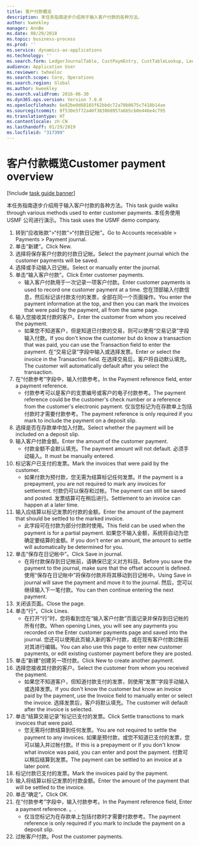 ```yaml
---
title: 客户付款概览
description: 本任务指南逐步介绍用于输入客户付款的各种方法。
author: kweekley
manager: AnnBe
ms.date: 08/29/2018
ms.topic: business-process
ms.prod: ''
ms.service: dynamics-ax-applications
ms.technology: ''
ms.search.form: LedgerJournalTable, CustPaymEntry, CustTableLookup, LedgerJournalTransCustPaym, CustOpenTrans, BankAccountTableLookUp
audience: Application User
ms.reviewer: twheeloc
ms.search.scope: Core, Operations
ms.search.region: Global
ms.author: kweekley
ms.search.validFrom: 2016-06-30
ms.dyn365.ops.version: Version 7.0.0
ms.openlocfilehash: 6e82be0d68165f62bbdc72a70b0675c7418b14ae
ms.sourcegitcommit: 0f530e5f72a40f383868957a6b5cb0e446e4c795
ms.translationtype: HT
ms.contentlocale: zh-CN
ms.lasthandoff: 01/29/2019
ms.locfileid: "317399"
---
```

# <a name="customer-payment-overview"></a><span data-ttu-id="74660-103">客户付款概览</span><span class="sxs-lookup"><span data-stu-id="74660-103">Customer payment overview</span></span>

[!include [task guide banner](../../includes/task-guide-banner.md)]

<span data-ttu-id="74660-104">本任务指南逐步介绍用于输入客户付款的各种方法。</span><span class="sxs-lookup"><span data-stu-id="74660-104">This task guide walks through various methods used to enter customer payments.</span></span> <span data-ttu-id="74660-105">本任务使用 USMF 公司进行演示。</span><span class="sxs-lookup"><span data-stu-id="74660-105">This task uses the USMF demo company.</span></span>

1. <span data-ttu-id="74660-106">转到“应收账款”>“付款”>“付款日记帐”。</span><span class="sxs-lookup"><span data-stu-id="74660-106">Go to Accounts receivable > Payments > Payment journal.</span></span>
2. <span data-ttu-id="74660-107">单击“新建”。</span><span class="sxs-lookup"><span data-stu-id="74660-107">Click New.</span></span>
3. <span data-ttu-id="74660-108">选择将保存客户付款的付款日记帐。</span><span class="sxs-lookup"><span data-stu-id="74660-108">Select the payment journal which the customer payments will be saved.</span></span>
4. <span data-ttu-id="74660-109">选择或手动输入日记帐。</span><span class="sxs-lookup"><span data-stu-id="74660-109">Select or manually enter the journal.</span></span>
5. <span data-ttu-id="74660-110">单击“输入客户付款”。</span><span class="sxs-lookup"><span data-stu-id="74660-110">Click Enter customer payments.</span></span>
    * <span data-ttu-id="74660-111">输入客户付款用于一次记录一项客户付款。</span><span class="sxs-lookup"><span data-stu-id="74660-111">Enter customer payments is used to record one customer payment at a time.</span></span> <span data-ttu-id="74660-112">您在顶部输入付款信息，然后标记该付款支付的发票，全部在同一个页面操作。</span><span class="sxs-lookup"><span data-stu-id="74660-112">You enter the payment information at the top, and then you can mark the invoices that were paid by the payment, all from the same page.</span></span>  
6. <span data-ttu-id="74660-113">输入您接收其付款的客户。</span><span class="sxs-lookup"><span data-stu-id="74660-113">Enter the customer from whom you received the payment.</span></span>
    * <span data-ttu-id="74660-114">如果您不知道客户，但是知道已付款的交易，则可以使用“交易记录”字段输入付款。</span><span class="sxs-lookup"><span data-stu-id="74660-114">If you don't know the customer but do know a transaction that was paid, you can use the Transaction field to enter the payment.</span></span> <span data-ttu-id="74660-115">在“交易记录”字段中输入或选择发票。</span><span class="sxs-lookup"><span data-stu-id="74660-115">Enter or select the invoice in the Transaction field.</span></span> <span data-ttu-id="74660-116">在选择交易后，客户将自动默认填充。</span><span class="sxs-lookup"><span data-stu-id="74660-116">The customer will automatically default after you select the transaction.</span></span>  
7. <span data-ttu-id="74660-117">在“付款参考”字段中，输入付款参考。</span><span class="sxs-lookup"><span data-stu-id="74660-117">In the Payment reference field, enter a payment reference.</span></span>
    * <span data-ttu-id="74660-118">付款参考可以是客户的支票编号或客户的电子付款参考。</span><span class="sxs-lookup"><span data-stu-id="74660-118">The payment reference could be the customer's check number or a reference from the customer's electronic payment.</span></span> <span data-ttu-id="74660-119">仅当您标记为在存款单上包括付款时才需要付款参考。</span><span class="sxs-lookup"><span data-stu-id="74660-119">The payment reference is only required if you mark to include the payment on a deposit slip.</span></span>  
8. <span data-ttu-id="74660-120">选择是否在存款单中加入付款。</span><span class="sxs-lookup"><span data-stu-id="74660-120">Select whether the payment will be included on a deposit slip.</span></span> 
9. <span data-ttu-id="74660-121">输入客户付款金额。</span><span class="sxs-lookup"><span data-stu-id="74660-121">Enter the amount of the customer payment.</span></span>
    * <span data-ttu-id="74660-122">付款金额不会默认填充。</span><span class="sxs-lookup"><span data-stu-id="74660-122">The payment amount will not default.</span></span> <span data-ttu-id="74660-123">必须手动输入。</span><span class="sxs-lookup"><span data-stu-id="74660-123">It must be manually entered.</span></span>  
10. <span data-ttu-id="74660-124">标记客户已支付的发票。</span><span class="sxs-lookup"><span data-stu-id="74660-124">Mark the invoices that were paid by the customer.</span></span>
    * <span data-ttu-id="74660-125">如果付款为预付款，您无需为结算标记任何发票。</span><span class="sxs-lookup"><span data-stu-id="74660-125">If the payment is a prepayment, you are not required to mark any invoices for settlement.</span></span> <span data-ttu-id="74660-126">付款仍可以保存和过帐。</span><span class="sxs-lookup"><span data-stu-id="74660-126">The payment can still be saved and posted.</span></span> <span data-ttu-id="74660-127">发票结算可在稍后进行。</span><span class="sxs-lookup"><span data-stu-id="74660-127">Settlement to an invoice can happen at a later time.</span></span>  
11. <span data-ttu-id="74660-128">输入应结算以标记发票的付款的金额。</span><span class="sxs-lookup"><span data-stu-id="74660-128">Enter the amount of the payment that should be settled to the marked invoice.</span></span> 
    * <span data-ttu-id="74660-129">此字段可在付款为部分付款时使用。</span><span class="sxs-lookup"><span data-stu-id="74660-129">This field can be used when the payment is for a partial payment.</span></span> <span data-ttu-id="74660-130">如果您不输入金额，系统将自动为您确定要结算的金额。</span><span class="sxs-lookup"><span data-stu-id="74660-130">If you don't enter an amount, the amount to settle will automatically be determined for you.</span></span>  
12. <span data-ttu-id="74660-131">单击“保存在日记帐中”。</span><span class="sxs-lookup"><span data-stu-id="74660-131">Click Save in journal.</span></span>
    * <span data-ttu-id="74660-132">在将付款保存到日记帐前，请确保已定义对方科目。</span><span class="sxs-lookup"><span data-stu-id="74660-132">Before you save the payment to the journal, make sure that the offset account is defined.</span></span> <span data-ttu-id="74660-133">使用“保存在日记帐中”将保存付款并将其移动到日记帐中。</span><span class="sxs-lookup"><span data-stu-id="74660-133">Using Save in journal will save the payment and move it to the journal.</span></span> <span data-ttu-id="74660-134">然后，您可以继续输入下一笔付款。</span><span class="sxs-lookup"><span data-stu-id="74660-134">You can then continue entering the next payment.</span></span>  
13. <span data-ttu-id="74660-135">关闭该页面。</span><span class="sxs-lookup"><span data-stu-id="74660-135">Close the page.</span></span>
14. <span data-ttu-id="74660-136">单击“行”。</span><span class="sxs-lookup"><span data-stu-id="74660-136">Click Lines.</span></span>
    * <span data-ttu-id="74660-137">在打开“行”时，您将看到您在“输入客户付款”页面记录并保存到日记帐的所有付款。</span><span class="sxs-lookup"><span data-stu-id="74660-137">When opening Lines, you will see any payments you recorded on the Enter customer payments page and saved into the journal.</span></span> <span data-ttu-id="74660-138">您还可以使用此页输入新的客户付款，或在现有客户付款过帐前对其进行编辑。</span><span class="sxs-lookup"><span data-stu-id="74660-138">You can also use this page to enter new customer payments, or edit existing customer payment before they are posted.</span></span>  
15. <span data-ttu-id="74660-139">单击“新建”创建另一项付款。</span><span class="sxs-lookup"><span data-stu-id="74660-139">Click New to create another payment.</span></span> 
16. <span data-ttu-id="74660-140">选择您接收其付款的客户。</span><span class="sxs-lookup"><span data-stu-id="74660-140">Select the customer from whom you received the payment.</span></span>
    * <span data-ttu-id="74660-141">如果您不知道客户，但知道付款支付的发票，则使用“发票”字段手动输入或选择发票。</span><span class="sxs-lookup"><span data-stu-id="74660-141">If you don't know the customer but know an invoice paid by the payment, use the Invoice field to manually enter or select the invoice.</span></span> <span data-ttu-id="74660-142">选择发票后，客户将默认填充。</span><span class="sxs-lookup"><span data-stu-id="74660-142">The customer will default after the invoice is selected.</span></span>  
17. <span data-ttu-id="74660-143">单击“结算交易记录”标记已支付的发票。</span><span class="sxs-lookup"><span data-stu-id="74660-143">Click Settle transctions to mark invoices that were paid.</span></span>
    * <span data-ttu-id="74660-144">您无需将付款结算到任何发票。</span><span class="sxs-lookup"><span data-stu-id="74660-144">You are not required to settle the payment to any invoices.</span></span> <span data-ttu-id="74660-145">如果是预付款，或您不知道已支付的发票，您可以输入并过帐付款。</span><span class="sxs-lookup"><span data-stu-id="74660-145">If this is a prepayment or if you don't know what invoice was paid, you can enter and post the payment.</span></span> <span data-ttu-id="74660-146">付款可以稍后结算到发票。</span><span class="sxs-lookup"><span data-stu-id="74660-146">The payment can be settled to an invoice at a later point.</span></span>  
18. <span data-ttu-id="74660-147">标记付款已支付的发票。</span><span class="sxs-lookup"><span data-stu-id="74660-147">Mark the invoices paid by the payment.</span></span> 
19. <span data-ttu-id="74660-148">输入将结算以标记发票的付款金额。</span><span class="sxs-lookup"><span data-stu-id="74660-148">Enter the amount of the payment that will be settled to the invoice.</span></span>
20. <span data-ttu-id="74660-149">单击“确定”。</span><span class="sxs-lookup"><span data-stu-id="74660-149">Click OK.</span></span>
21. <span data-ttu-id="74660-150">在“付款参考”字段中，输入付款参考。</span><span class="sxs-lookup"><span data-stu-id="74660-150">In the Payment reference field, Enter a payment reference.</span></span> <span data-ttu-id="74660-151">。</span><span class="sxs-lookup"><span data-stu-id="74660-151">.</span></span>
    * <span data-ttu-id="74660-152">仅当您标记为在存款单上包括付款时才需要付款参考。</span><span class="sxs-lookup"><span data-stu-id="74660-152">The payment reference is only required if you mark to include the payment on a deposit slip.</span></span>  
22. <span data-ttu-id="74660-153">过帐客户付款。</span><span class="sxs-lookup"><span data-stu-id="74660-153">Post the customer payments.</span></span> 


